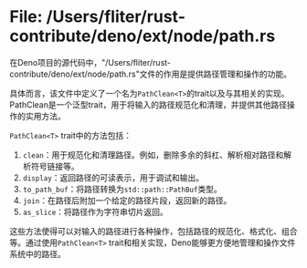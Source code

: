 # File: /Users/fliter/rust-contribute/deno/ext/node/path.rs

在Deno项目的源代码中，"/Users/fliter/rust-contribute/deno/ext/node/path.rs"文件的作用是提供路径管理和操作的功能。

具体而言，该文件中定义了一个名为`PathClean<T>`的trait以及与其相关的实现。PathClean<T>是一个泛型trait，用于将输入的路径规范化和清理，并提供其他路径操作的实用方法。

`PathClean<T>` trait中的方法包括：

1. `clean`：用于规范化和清理路径。例如，删除多余的斜杠、解析相对路径和解析符号链接等。
2. `display`：返回路径的可读表示，用于调试和输出。
3. `to_path_buf`：将路径转换为`std::path::PathBuf`类型。
4. `join`：在路径后附加一个给定的路径片段，返回新的路径。
5. `as_slice`：将路径作为字符串切片返回。

这些方法使得可以对输入的路径进行各种操作，包括路径的规范化、格式化、组合等。通过使用`PathClean<T>` trait和相关实现，Deno能够更方便地管理和操作文件系统中的路径。

